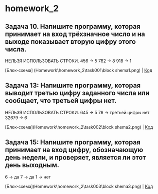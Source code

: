 # homework_2

## Задача 10. Напишите программу, которая принимает на вход трёхзначное число и на выходе показывает вторую цифру этого числа.

НЕЛЬЗЯ ИСПОЛЬЗОВАТЬ СТРОКИ.
456 -> 5
782 -> 8
918 -> 1

[Блок-схема] (Homework\homework_2\task001\block shema1.png) | [Код](Homework\homework_2\task001\Program.cs)

## Задача 13: Напишите программу, которая выводит третью цифру заданного числа или сообщает, что третьей цифры нет.

НЕЛЬЗЯ ИСПОЛЬЗОВАТЬ СТРОКИ.
645 -> 5
78 -> третьей цифры нет
32679 -> 6

[Блок-схема](Homework\homework_2\task002\block shema2.png) | [Код](Homework\homework_2\task002\Program.cs)


## Задача 15: Напишите программу, которая принимает на вход цифру, обозначающую день недели, и проверяет, является ли этот день выходным.

6 -> да
7 -> да
1 -> нет

[Блок-схема](Homework\homework_2\task003\block shema3.png) | [Код](Homework\homework_2\task003\Program.cs)


[def]: homework